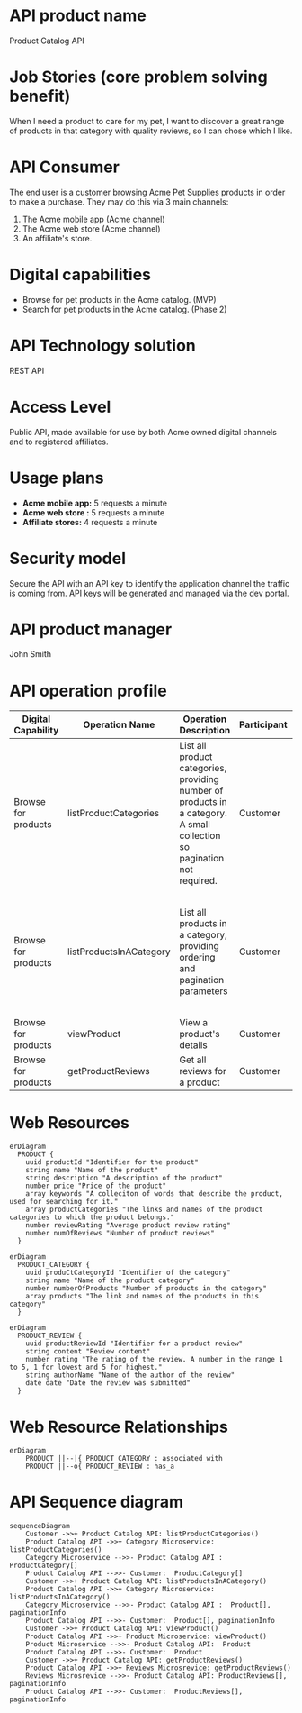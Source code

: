 


# API product name
Product Catalog API

# Job Stories (core problem solving benefit)

When I need a product to care for my pet, I want to discover a great range of products in that category with quality reviews, so I can chose which I like.

# API Consumer
The end user is a customer browsing Acme Pet Supplies products in order to make a purchase. They may do this via 3 main channels: 
1. The Acme mobile app (Acme channel)
2. The Acme web store (Acme channel)
3. An affiliate's store. 

# Digital capabilities 
- Browse for pet products in the Acme catalog. (MVP)
- Search for pet products in the Acme catalog. (Phase 2)


# API Technology solution
REST API

# Access Level
Public API, made available for use by both Acme owned digital channels and to registered affiliates. 

# Usage plans
- **Acme mobile app:** 5 requests a minute
- **Acme  web store :** 5 requests a minute
- **Affiliate stores:** 4 requests a minute


# Security model
Secure the API with an API key to identify the application channel the traffic is coming from. API keys will be generated and managed via the dev portal. 

# API product manager
John Smith

# API operation profile
|Digital Capability| Operation Name| Operation Description |Participant| Web Resource | Request | Response | HTTP Method| Resource Path|  
|-----------|-----------|-----------|-----------|-----------|-----------|-----------|-----------|-----------|
|Browse for products| listProductCategories |List all product categories, providing number of products in a category. A small collection so pagination not required.  | Customer | ProductCategory|   | ProductCategory[] | GET | /product-categories |
|Browse for products| listProductsInACategory |List all products in a category, providing ordering and pagination parameters  | Customer | ProductCategory| Product Category ID, sort by field, order direction, page size, page token (cursor) | product name, product rating, product URI, pagination info | GET | /product-categories/{productCategoryId}/products?sortBy={sortingAttribute}&orderBy={orderingDirection}&pageToken={pageToken}&maxPageSize={maxPageSize} |
|Browse for products| viewProduct |View a product's details | Customer | Product | Product ID   | Product | GET | /product/{productId} |
|Browse for products| getProductReviews |Get all reviews for a product | Customer | Reviews |   | ProductReviews[] | GET | /product-reviews/{productReviewId} |


# Web Resources

```mermaid
erDiagram
  PRODUCT { 
    uuid productId "Identifier for the product"
    string name "Name of the product"
    string description "A description of the product"
    number price "Price of the product"
    array keywords "A colleciton of words that describe the product, used for searching for it."
    array productCategories "The links and names of the product categories to which the product belongs."
    number reviewRating "Average product review rating"
    number numOfReviews "Number of product reviews"
  }    
```

```mermaid
erDiagram  
  PRODUCT_CATEGORY {
    uuid produCtCategoryId "Identifier of the category"
    string name "Name of the product category"
    number numberOfProducts "Number of products in the category"
    array products "The link and names of the products in this category"
  }
```

```mermaid
erDiagram  
  PRODUCT_REVIEW {
    uuid productReviewId "Identifier for a product review"
    string content "Review content"
    number rating "The rating of the review. A number in the range 1 to 5, 1 for lowest and 5 for highest."
    string authorName "Name of the author of the review"
    date date "Date the review was submitted"
  }
```

# Web Resource Relationships

```mermaid
erDiagram
    PRODUCT ||--|{ PRODUCT_CATEGORY : associated_with
    PRODUCT ||--o{ PRODUCT_REVIEW : has_a
```


# API Sequence diagram



```mermaid 
sequenceDiagram
    Customer ->>+ Product Catalog API: listProductCategories()
    Product Catalog API ->>+ Category Microservice: listProductCategories()
    Category Microservice -->>- Product Catalog API :  ProductCategory[]
    Product Catalog API -->>- Customer:  ProductCategory[]
    Customer ->>+ Product Catalog API: listProductsInACategory()
    Product Catalog API ->>+ Category Microservice: listProductsInACategory()
    Category Microservice -->>- Product Catalog API :  Product[], paginationInfo
    Product Catalog API -->>- Customer:  Product[], paginationInfo
    Customer ->>+ Product Catalog API: viewProduct()
    Product Catalog API ->>+ Product Microservice: viewProduct()
    Product Microservice -->>- Product Catalog API:  Product
    Product Catalog API -->>- Customer:  Product
    Customer ->>+ Product Catalog API: getProductReviews()
    Product Catalog API ->>+ Reviews Microsrevice: getProductReviews()
    Reviews Microsrevice -->>- Product Catalog API: ProductReviews[], paginationInfo
    Product Catalog API -->>- Customer:  ProductReviews[], paginationInfo
   
```            







